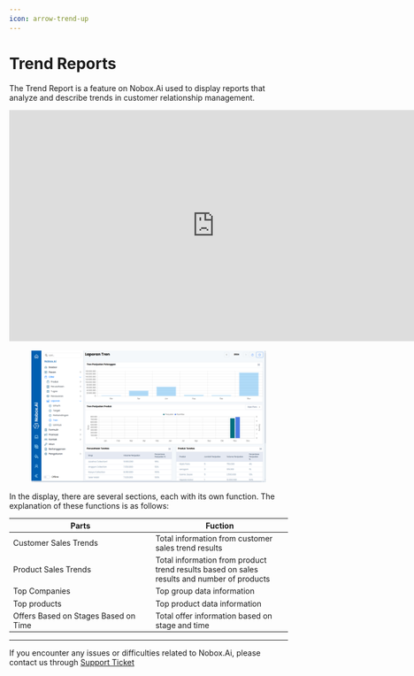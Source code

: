 ```yaml
---
icon: arrow-trend-up
---
```


# <i class="fa-regular fa-chart-line"></i> Trend Reports

The Trend Report is a feature on Nobox.Ai used to display reports that analyze and describe trends in customer relationship management.

<iframe width="742" height="418" src="https://www.youtube.com/embed/MpRmL4CCpuI/" title="01. Instalasi NoBox Desktop" frameborder="0" allow="accelerometer; autoplay; clipboard-write; encrypted-media; gyroscope; picture-in-picture; web-share" referrerpolicy="strict-origin-when-cross-origin" allowfullscreen></iframe>

<figure><img src="../../.gitbook/assets/4. Laporan Tren.png" alt=""><figcaption></figcaption></figure>

In the display, there are several sections, each with its own function. The explanation of these functions is as follows:

<table><thead><tr><th width="243.4000244140625">Parts</th><th>Fuction</th></tr></thead><tbody><tr><td>Customer Sales Trends</td><td>Total information from customer sales trend results</td></tr><tr><td>Product Sales Trends</td><td>Total information from product trend results based on sales results and number of products</td></tr><tr><td>Top Companies</td><td>Top group data information</td></tr><tr><td>Top products</td><td>Top product data information</td></tr><tr><td>Offers Based on Stages Based on Time</td><td>Total offer information based on stage and time</td></tr></tbody></table>

---

If you encounter any issues or difficulties related to Nobox.Ai, please contact us through [Support Ticket](https://crm.nobox.ai/clients/tickets)
